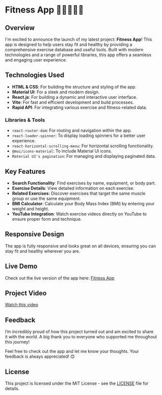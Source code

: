 # Fitness App 🚀🏋️‍♀️🤸‍♂️

## Overview

I'm excited to announce the launch of my latest project: **Fitness App**! This app is designed to help users stay fit and healthy by providing a comprehensive exercise database and useful tools. Built with modern technologies and a range of powerful libraries, this app offers a seamless and engaging user experience.

## Technologies Used

- **HTML & CSS**: For building the structure and styling of the app.
- **Material UI**: For a sleek and modern design.
- **React.js**: For building a dynamic and interactive user interface.
- **Vite**: For fast and efficient development and build processes.
- **Rapid API**: For integrating various exercise and fitness-related data.

### Libraries & Tools

- `react-router-dom`: For routing and navigation within the app.
- `react-loader-spinner`: To display loading spinners for a better user experience.
- `react-horizontal-scrolling-menu`: For horizontal scrolling functionality.
- `@mui/icons-material`: To include Material UI icons.
- `Material UI's pagination`: For managing and displaying paginated data.

## Key Features

- **Search Functionality**: Find exercises by name, equipment, or body part.
- **Exercise Details**: View detailed information on each exercise.
- **Related Exercises**: Discover exercises that target the same muscle group or use the same equipment.
- **BMI Calculator**: Calculate your Body Mass Index (BMI) by entering your weight and height.
- **YouTube Integration**: Watch exercise videos directly on YouTube to ensure proper form and technique.

## Responsive Design

The app is fully responsive and looks great on all devices, ensuring you can stay fit and healthy wherever you are.

## Live Demo

Check out the live version of the app here: [Fitness App](https://fitness-app-hassan-abdelhameds-projects.vercel.app/)

## Project Video

[Watch this video](https://drive.google.com/file/d/1wIFuHm8UykkBy3vhg1QJkAoPFdhUMvKt/view?usp=sharing)

## Feedback

I’m incredibly proud of how this project turned out and am excited to share it with the world. A big thank you to everyone who supported me throughout this journey!

Feel free to check out the app and let me know your thoughts. Your feedback is always appreciated! 😊

## License

This project is licensed under the MIT License - see the [LICENSE](LICENSE) file for details.

